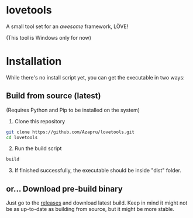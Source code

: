 # lovetools

A small tool set for an *awesome* framework, LÖVE!

(This tool is Windows only for now)

# Installation

While there's no install script yet, you can get the executable in two ways:

## Build from source (latest)

(Requires Python and Pip to be installed on the system)
1. Clone this repository
```sh
git clone https://github.com/Azapru/lovetools.git
cd lovetools
```
2. Run the build script
```sh
build
```
3. If finished successfully, the executable should be inside "dist" folder.

## or... Download pre-build binary

Just go to the [releases](https://github.com/Azapru/lovetools/releases) and download latest build.
Keep in mind it might not be as up-to-date as building from source, but it might be more stable.

